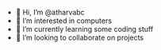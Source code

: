 - 👋 Hi, I’m @atharvabc
- 👀 I’m interested in computers 
- 🌱 I’m currently learning some coding stuff
- 💞️ I’m looking to collaborate on projects

<!---
atharvabc/atharvabc is a ✨ special ✨ repository because its `README.md` (this file) appears on your GitHub profile.
You can click the Preview link to take a look at your changes.
--->
